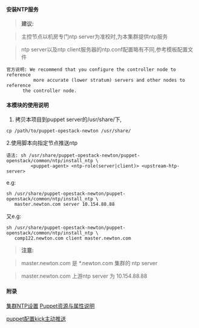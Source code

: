 #### 安装NTP服务

> **建议:**

> 主控节点以机房专门ntp server为准校时,为本集群提供ntp服务

> ntp server以及ntp client服务器的ntp.conf配置略有不同,参考模板配置文件

```
官方说明: We recommend that you configure the controller node to reference 
          more accurate (lower stratum) servers and other nodes to reference
	  the controller node.
```

#### 本模块的使用说明
1. 拷贝本项目到puppet server的/usr/share/下,
```
cp /path/to/puppet-opestack-newton /usr/share/
```

2.使用脚本向指定节点推送ntp
```
语法: sh /usr/share/puppet-opestack-newton/puppet-openstack/common/ntp/install_ntp \
         <puppet-agent> <ntp-role(server|client)> <upstream-htp-server>
```

e.g:
```
sh /usr/share/puppet-opestack-newton/puppet-openstack/common/ntp/install_ntp \
   master.newton.com server 10.154.88.88 
```
又e.g:
```
sh /usr/share/puppet-opestack-newton/puppet-openstack/common/ntp/install_ntp \
   comp122.newton.com client master.newton.com 
```
> **注意:**

> master.newton.com 是 *.newton.com 集群的 ntp server

> master.newton.com 上游ntp server 为 10.154.88.88

#### 附录

[集群NTP设置](https://docs.openstack.org/newton/install-guide-rdo/environment-ntp.html)
[Puppet资源与属性说明](https://docs.puppet.com/puppet/3.8/types/#list-of-resource-types)

[puppet配置kick主动推送](https://docs.puppet.com/puppet/3.8/man/kick.html)

